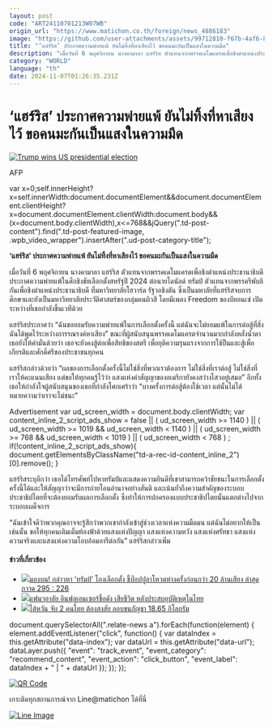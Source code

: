 ```yaml
---
layout: post
code: "ART24110701213W07WB"
origin_url: "https://www.matichon.co.th/foreign/news_4886183"
image: "https://github.com/user-attachments/assets/99712810-f67b-4af6-8a8d-3cc70126b0ff"
title: "‘แฮร์ริส’ ประกาศความพ่ายแพ้ ยันไม่ทิ้งที่หาเสียงไว้ ขอคนมะกันเป็นแสงในความมืด"
description: "เมื่อวันที่ 6 พฤศจิกายน นางคามาลา แฮร์ริส ตัวแทนจากพรรคเดโมแครตเพื่อชิงตำแหน่งประธานาธิบดีประกาศความพ่ายแพ้ในศึกชิงชัยเลือกตั้งสหรัฐปี 2024 ต่อนายโดนัลด์ ทรัมป์ ตัวแทนจากพรรครีพับลิกันเพื่อชิงตำแหน่งประธานาธิบดี ที่มหาวิทยาลัยโฮวาร์ด รัฐวอชิงตัน ซึ่งเป็นมหาลัยที่แฮร์ริสจบการศึกษาและยังเป็นมหาวิทยาลัยประวัติศาสตร์ของกลุ่มคนผิวสี โดยมีเพลง Freedom ของบียอนเซ่ เปิดระหว่างที่เธอกำลังขึ้นเวทีด้วย"
category: "WORLD"
language: "th"
date: 2024-11-07T01:26:35.231Z
---
```


# ‘แฮร์ริส’ ประกาศความพ่ายแพ้ ยันไม่ทิ้งที่หาเสียงไว้ ขอคนมะกันเป็นแสงในความมืด

[![](https://www.matichon.co.th/wp-content/uploads/2024/11/728-AFP__20241106__36LQ9XH__v1__HighRes__TrumpWinsUsPresidentialElection.jpg "Trump wins US presidential election")](https://www.matichon.co.th/wp-content/uploads/2024/11/728-AFP__20241106__36LQ9XH__v1__HighRes__TrumpWinsUsPresidentialElection.jpg)

AFP

var x=0;self.innerHeight?x=self.innerWidth:document.documentElement&&document.documentElement.clientHeight?x=document.documentElement.clientWidth:document.body&&(x=document.body.clientWidth),x<=768&&jQuery(".td-post-content").find(".td-post-featured-image, .wpb\_video\_wrapper").insertAfter(".ud-post-category-title");

**‘แฮร์ริส’ ประกาศความพ่ายแพ้ ยันไม่ทิ้งที่หาเสียงไว้ ขอคนมะกันเป็นแสงในความมืด**

เมื่อวันที่ 6 พฤศจิกายน นางคามาลา แฮร์ริส ตัวแทนจากพรรคเดโมแครตเพื่อชิงตำแหน่งประธานาธิบดีประกาศความพ่ายแพ้ในศึกชิงชัยเลือกตั้งสหรัฐปี 2024 ต่อนายโดนัลด์ ทรัมป์ ตัวแทนจากพรรครีพับลิกันเพื่อชิงตำแหน่งประธานาธิบดี ที่มหาวิทยาลัยโฮวาร์ด รัฐวอชิงตัน ซึ่งเป็นมหาลัยที่แฮร์ริสจบการศึกษาและยังเป็นมหาวิทยาลัยประวัติศาสตร์ของกลุ่มคนผิวสี โดยมีเพลง Freedom ของบียอนเซ่ เปิดระหว่างที่เธอกำลังขึ้นเวทีด้วย

แฮร์ริสประกาศว่า “ฉันขอยอมรับความพ่ายแพ้ในการเลือกตั้งครั้งนี้ แต่ฉันจะไม่ยอมแพ้ในการต่อสู้ที่สิ่งฉันได้พูดไว้ระหว่างการรณรงค์หาเสียง” ขณะที่ผู้สนับสนุนพรรคเดโมแครตจำนวนมากกำลังหลั่งน้ำตา เธอยังให้คำมั่นด้วยว่า เธอจะยังคงสู้ต่อเพื่อสิทธิของสตรี เพื่อยุติความรุนแรงจากการใช้ปืนและสู้เพื่อเกียรติและศักดิ์ศรีของประชาชนทุกคน

แฮร์ริสกล่าวด้วยว่า “ผลของการเลือกตั้งครั้งนี้ไม่ใช่สิ่งที่พวกเราต้องการ ไม่ใช่สิ่งที่เราต่อสู้ ไม่ใช่สิ่งที่เราให้คะแนนเสียง แต่ขอให้ทุกคนรู้ไว้ว่า แสงแห่งคำสัญญาของอเมริกายังคงสว่างไสวอยู่เสมอ” อีกทั้ง เธอให้กำลังใจผู้สนับสนุนของเธอที่กำลังโศกเศร้าว่า “บางครั้งการต่อสู้ต้องใช้เวลา แต่นั้นไม่ได้หมายความว่าเราจะไม่ชนะ”

Advertisement var ud\_screen\_width = document.body.clientWidth; var content\_inline\_2\_script\_ads\_show = false || ( ud\_screen\_width >= 1140 ) || ( ud\_screen\_width >= 1019 && ud\_screen\_width < 1140 ) || ( ud\_screen\_width >= 768 && ud\_screen\_width < 1019 ) || ( ud\_screen\_width < 768 ) ; if(!content\_inline\_2\_script\_ads\_show){ document.getElementsByClassName("td-a-rec-id-content\_inline\_2")\[0\].remove(); }

แฮร์ริสระบุอีกว่า เธอได้โทรศัพท์ไปหาทรัมป์และแสดงความยินดีที่เขาสามารถคว้าชัยชนะในการเลือกตั้งครั้งนี้ได้และให้สัญญาว่าจะมีการถ่ายโอนอำนาจอย่างสันติ และเน้นย้ำถึงความสำคัญของระบอบประชาธิปไตยที่จะต้องยอมรับผลการเลือกตั้ง ซึ่งทำให้การปกครองแบบประชาธิปไตยนั้นแตกต่างไปจากระบอบเผด็จการ

“ฉันเข้าใจดีว่าพวกคุณอาจจะรู้สึกว่าพวกเขากำลังเข้าสู่ช่วงเวลาแห่งความมืดมน แต่ฉันไม่อยากให้เป็นเช่นนั้น ขอให้ทุกคนเติมเต็มท้องฟ้าด้วยแสงแห่งปัญญา แสงแห่งความหวัง แสงแห่งศรัทธา แสงแห่งความจริงและแสงแห่งความโอบอ้อมอารีต่อกัน” แฮร์ริสกล่าวเพิ่ม

#### ข่าวที่เกี่ยวข้อง

*   [![](https://www.matichon.co.th/wp-content/uploads/2024/11/tet.jpg)มองบน! กล่าวหา ‘ทรัมป์’ โกงเลือกตั้ง ชี้ป๊อปปูลาโหวตห่างครั้งก่อนกว่า 20 ล้านเสียง ล่าสุดกวาด 295 : 226](https://www.matichon.co.th/foreign/news_4886167)
*   [![](https://www.matichon.co.th/wp-content/uploads/2024/11/72725700.jpg)แฟนๆอาลัย อินฟลูเอนเซอร์ชื่อดัง เสียชีวิต หลังประสบอุบัติเหตุในไทย](https://www.matichon.co.th/foreign/news_4885965)
*   [![](https://www.matichon.co.th/wp-content/uploads/2024/11/272.jpg)ไต้หวัน จับ 2 คนไทย ต้องสงสัย ลอบขนกัญชา 18.65 กิโลกรัม](https://www.matichon.co.th/foreign/news_4885918)

document.querySelectorAll(".relate-news a").forEach(function(element) { element.addEventListener("click", function() { var dataIndex = this.getAttribute("data-index"); var dataUrl = this.getAttribute("data-url"); dataLayer.push({ "event": "track\_event", "event\_category": "recommend\_content", "event\_action": "click\_button", "event\_label": dataIndex + " | " + dataUrl }); }); });

[![QR Code](https://www.matichon.co.th/wp-content/uploads/2023/07/wob1371z.jpg)](https://lin.ee/ht0nDxX)

เกาะติดทุกสถานการณ์จาก Line@matichon ได้ที่นี่

[![Line Image](https://www.matichon.co.th/wp-content/uploads/2023/07/th.png)](https://lin.ee/ht0nDxX)